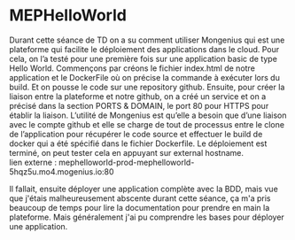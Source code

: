 # MEPHelloWorld
Durant cette séance de TD on a su comment utiliser Mongenius qui est une plateforme qui facilite le déploiement des applications dans le cloud. Pour cela, on l’a testé pour une première fois sur une application basic de type Hello World. Commençons par créons le fichier index.html de notre application et le DockerFile où on précise la commande à exécuter lors du build. Et on pousse le code sur une repository github. Ensuite, pour créer la liaison entre la plateforme et notre github, on a créé un service et on a précisé dans la section PORTS & DOMAIN, le port 80 pour HTTPS pour établir la liaison. L’utilité de Mongenius est qu’elle a besoin que d’une liaison avec le compte github et elle se charge de tout de processus entre le clone de l’application pour récupérer le code source et effectuer le build de docker qui a été spécifié dans le fichier Dockerfile. Le déploiement est terminé, on peut tester cela en appuyant sur external hostname.</br>
lien externe : mephelloworld-prod-mephelloworld-5hqz5u.mo4.mogenius.io:80</br>

Il fallait, ensuite déployer une application complète avec la BDD, mais vue que j'étais malheureusement abscente durant cette séance, ça m'a pris beaucoup de temps pour lire la documentation pour prendre en main la plateforme. Mais généralement j'ai pu comprendre les bases pour déployer une application.
